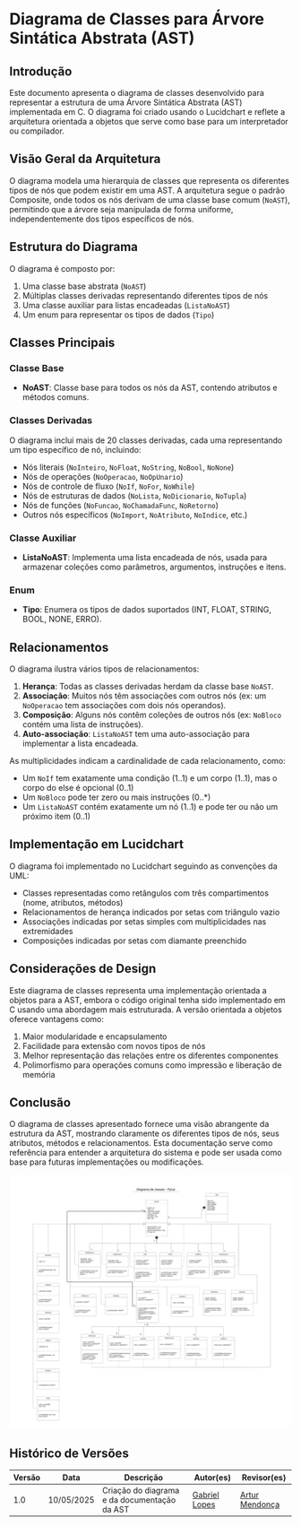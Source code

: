 # Diagrama de Classes para Árvore Sintática Abstrata (AST)

## Introdução

Este documento apresenta o diagrama de classes desenvolvido para representar a estrutura de uma Árvore Sintática Abstrata (AST) implementada em C. O diagrama foi criado usando o Lucidchart e reflete a arquitetura orientada a objetos que serve como base para um interpretador ou compilador.

## Visão Geral da Arquitetura

O diagrama modela uma hierarquia de classes que representa os diferentes tipos de nós que podem existir em uma AST. A arquitetura segue o padrão Composite, onde todos os nós derivam de uma classe base comum (`NoAST`), permitindo que a árvore seja manipulada de forma uniforme, independentemente dos tipos específicos de nós.

## Estrutura do Diagrama

O diagrama é composto por:

1. Uma classe base abstrata (`NoAST`)
2. Múltiplas classes derivadas representando diferentes tipos de nós
3. Uma classe auxiliar para listas encadeadas (`ListaNoAST`)
4. Um enum para representar os tipos de dados (`Tipo`)

## Classes Principais

### Classe Base

- **NoAST**: Classe base para todos os nós da AST, contendo atributos e métodos comuns.

### Classes Derivadas

O diagrama inclui mais de 20 classes derivadas, cada uma representando um tipo específico de nó, incluindo:

- Nós literais (`NoInteiro`, `NoFloat`, `NoString`, `NoBool`, `NoNone`)
- Nós de operações (`NoOperacao`, `NoOpUnario`)
- Nós de controle de fluxo (`NoIf`, `NoFor`, `NoWhile`)
- Nós de estruturas de dados (`NoLista`, `NoDicionario`, `NoTupla`)
- Nós de funções (`NoFuncao`, `NoChamadaFunc`, `NoRetorno`)
- Outros nós específicos (`NoImport`, `NoAtributo`, `NoIndice`, etc.)

### Classe Auxiliar

- **ListaNoAST**: Implementa uma lista encadeada de nós, usada para armazenar coleções como parâmetros, argumentos, instruções e itens.

### Enum

- **Tipo**: Enumera os tipos de dados suportados (INT, FLOAT, STRING, BOOL, NONE, ERRO).

## Relacionamentos

O diagrama ilustra vários tipos de relacionamentos:

1. **Herança**: Todas as classes derivadas herdam da classe base `NoAST`.
2. **Associação**: Muitos nós têm associações com outros nós (ex: um `NoOperacao` tem associações com dois nós operandos).
3. **Composição**: Alguns nós contêm coleções de outros nós (ex: `NoBloco` contém uma lista de instruções).
4. **Auto-associação**: `ListaNoAST` tem uma auto-associação para implementar a lista encadeada.

As multiplicidades indicam a cardinalidade de cada relacionamento, como:
- Um `NoIf` tem exatamente uma condição (1..1) e um corpo (1..1), mas o corpo do else é opcional (0..1)
- Um `NoBloco` pode ter zero ou mais instruções (0..*)
- Um `ListaNoAST` contém exatamente um nó (1..1) e pode ter ou não um próximo item (0..1)

## Implementação em Lucidchart

O diagrama foi implementado no Lucidchart seguindo as convenções da UML:
- Classes representadas como retângulos com três compartimentos (nome, atributos, métodos)
- Relacionamentos de herança indicados por setas com triângulo vazio
- Associações indicadas por setas simples com multiplicidades nas extremidades
- Composições indicadas por setas com diamante preenchido

## Considerações de Design

Este diagrama de classes representa uma implementação orientada a objetos para a AST, embora o código original tenha sido implementado em C usando uma abordagem mais estruturada. A versão orientada a objetos oferece vantagens como:

1. Maior modularidade e encapsulamento
2. Facilidade para extensão com novos tipos de nós
3. Melhor representação das relações entre os diferentes componentes
4. Polimorfismo para operações comuns como impressão e liberação de memória

## Conclusão

O diagrama de classes apresentado fornece uma visão abrangente da estrutura da AST, mostrando claramente os diferentes tipos de nós, seus atributos, métodos e relacionamentos. Esta documentação serve como referência para entender a arquitetura do sistema e pode ser usada como base para futuras implementações ou modificações.

![Diagrama de Classes AST](./assets/diagrama.png)

## Histórico de Versões

| Versão | Data       | Descrição                                       | Autor(es)                                    | Revisor(es)                                       |
|--------|------------|--------------------------------------------------|----------------------------------------------|--------------------------------------------------|
| 1.0    | 10/05/2025 | Criação do diagrama e da documentação da AST | [Gabriel Lopes](https://github.com/BrzGab) | [Artur Mendonça](https://github.com/ArtyMend07) |